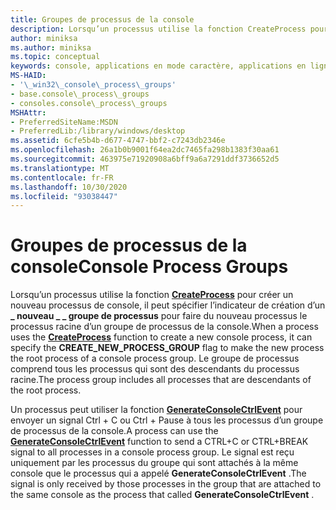 ```yaml
---
title: Groupes de processus de la console
description: Lorsqu’un processus utilise la fonction CreateProcess pour créer un nouveau processus de console, il peut spécifier l' \_ indicateur de création d’un nouveau \_ \_ groupe de processus pour faire du nouveau processus le processus racine d’un groupe de processus de la console.
author: miniksa
ms.author: miniksa
ms.topic: conceptual
keywords: console, applications en mode caractère, applications en ligne de commande, applications de terminal, API console
MS-HAID:
- '\_win32\_console\_process\_groups'
- base.console\_process\_groups
- consoles.console\_process\_groups
MSHAttr:
- PreferredSiteName:MSDN
- PreferredLib:/library/windows/desktop
ms.assetid: 6cfe5b4b-d677-4747-bbf2-c7243db2346e
ms.openlocfilehash: 26a1b0b9001f64ea2dc7465fa298b1383f30aa61
ms.sourcegitcommit: 463975e71920908a6bff9a6a7291ddf3736652d5
ms.translationtype: MT
ms.contentlocale: fr-FR
ms.lasthandoff: 10/30/2020
ms.locfileid: "93038447"
---
```

# <a name="console-process-groups"></a><span data-ttu-id="566c7-104">Groupes de processus de la console</span><span class="sxs-lookup"><span data-stu-id="566c7-104">Console Process Groups</span></span>

<span data-ttu-id="566c7-105">Lorsqu’un processus utilise la fonction [**CreateProcess**](https://msdn.microsoft.com/library/windows/desktop/ms682425) pour créer un nouveau processus de console, il peut spécifier l’indicateur de création d’un **\_ nouveau \_ \_ groupe de processus** pour faire du nouveau processus le processus racine d’un groupe de processus de la console.</span><span class="sxs-lookup"><span data-stu-id="566c7-105">When a process uses the [**CreateProcess**](https://msdn.microsoft.com/library/windows/desktop/ms682425) function to create a new console process, it can specify the **CREATE\_NEW\_PROCESS\_GROUP** flag to make the new process the root process of a console process group.</span></span> <span data-ttu-id="566c7-106">Le groupe de processus comprend tous les processus qui sont des descendants du processus racine.</span><span class="sxs-lookup"><span data-stu-id="566c7-106">The process group includes all processes that are descendants of the root process.</span></span>

<span data-ttu-id="566c7-107">Un processus peut utiliser la fonction [**GenerateConsoleCtrlEvent**](generateconsolectrlevent.md) pour envoyer un signal Ctrl + C ou Ctrl + Pause à tous les processus d’un groupe de processus de la console.</span><span class="sxs-lookup"><span data-stu-id="566c7-107">A process can use the [**GenerateConsoleCtrlEvent**](generateconsolectrlevent.md) function to send a CTRL+C or CTRL+BREAK signal to all processes in a console process group.</span></span> <span data-ttu-id="566c7-108">Le signal est reçu uniquement par les processus du groupe qui sont attachés à la même console que le processus qui a appelé **GenerateConsoleCtrlEvent** .</span><span class="sxs-lookup"><span data-stu-id="566c7-108">The signal is only received by those processes in the group that are attached to the same console as the process that called **GenerateConsoleCtrlEvent** .</span></span>
